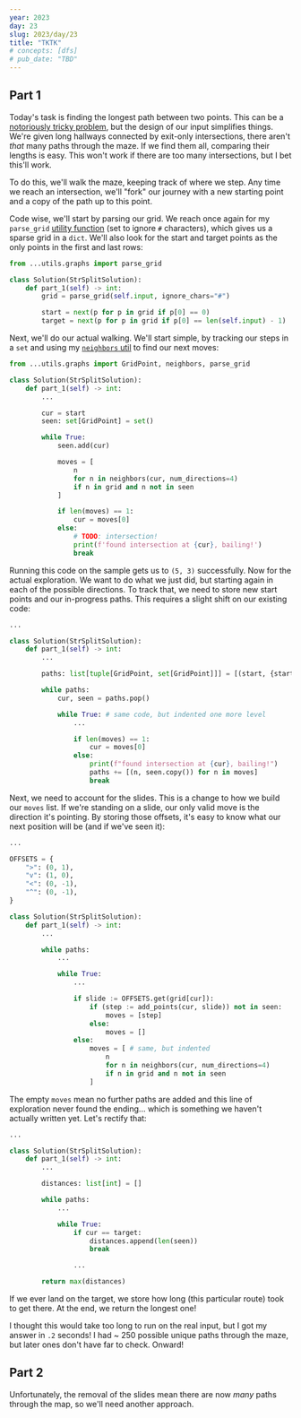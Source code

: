 ```yaml
---
year: 2023
day: 23
slug: 2023/day/23
title: "TKTK"
# concepts: [dfs]
# pub_date: "TBD"
---
```


## Part 1

Today's task is finding the longest path between two points. This can be a [notoriously tricky problem](https://en.wikipedia.org/wiki/Longest_path_problem), but the design of our input simplifies things. We're given long hallways connected by exit-only intersections, there aren't _that_ many paths through the maze. If we find them all, comparing their lengths is easy. This won't work if there are too many intersections, but I bet this'll work.

To do this, we'll walk the maze, keeping track of where we step. Any time we reach an intersection, we'll "fork" our journey with a new starting point and a copy of the path up to this point.

Code wise, we'll start by parsing our grid. We reach once again for my `parse_grid` [utility function](https://github.com/xavdid/advent-of-code/blob/d01344a90578d5168a3e511e6c9c247c3eccd7fe/solutions/utils/graphs.py#L65) (set to ignore `#` characters), which gives us a sparse grid in a `dict`. We'll also look for the start and target points as the only points in the first and last rows:

```py
from ...utils.graphs import parse_grid

class Solution(StrSplitSolution):
    def part_1(self) -> int:
        grid = parse_grid(self.input, ignore_chars="#")

        start = next(p for p in grid if p[0] == 0)
        target = next(p for p in grid if p[0] == len(self.input) - 1)
```

Next, we'll do our actual walking. We'll start simple, by tracking our steps in a `set` and using my [`neighbors` util](https://github.com/xavdid/advent-of-code/blob/d01344a90578d5168a3e511e6c9c247c3eccd7fe/solutions/utils/graphs.py#L12) to find our next moves:

```py
from ...utils.graphs import GridPoint, neighbors, parse_grid

class Solution(StrSplitSolution):
    def part_1(self) -> int:
        ...

        cur = start
        seen: set[GridPoint] = set()

        while True:
            seen.add(cur)

            moves = [
                n
                for n in neighbors(cur, num_directions=4)
                if n in grid and n not in seen
            ]

            if len(moves) == 1:
                cur = moves[0]
            else:
                # TODO: intersection!
                print(f'found intersection at {cur}, bailing!')
                break
```

Running this code on the sample gets us to `(5, 3)` successfully. Now for the actual exploration. We want to do what we just did, but starting again in each of the possible directions. To track that, we need to store new start points and our in-progress paths. This requires a slight shift on our existing code:

```py ins={7,9,10,19} rem={18}
...

class Solution(StrSplitSolution):
    def part_1(self) -> int:
        ...

        paths: list[tuple[GridPoint, set[GridPoint]]] = [(start, {start})]

        while paths:
            cur, seen = paths.pop()

            while True: # same code, but indented one more level
                ...

                if len(moves) == 1:
                    cur = moves[0]
                else:
                    print(f"found intersection at {cur}, bailing!")
                    paths += [(n, seen.copy()) for n in moves]
                    break
```

Next, we need to account for the slides. This is a change to how we build our `moves` list. If we're standing on a slide, our only valid move is the direction it's pointing. By storing those offsets, it's easy to know what our next position will be (and if we've seen it):

```py ins={20-25}
...

OFFSETS = {
    ">": (0, 1),
    "v": (1, 0),
    "<": (0, -1),
    "^": (0, -1),
}

class Solution(StrSplitSolution):
    def part_1(self) -> int:
        ...

        while paths:
            ...

            while True:
                ...

                if slide := OFFSETS.get(grid[cur]):
                    if (step := add_points(cur, slide)) not in seen:
                        moves = [step]
                    else:
                        moves = []
                else:
                    moves = [ # same, but indented
                        n
                        for n in neighbors(cur, num_directions=4)
                        if n in grid and n not in seen
                    ]
```

The empty `moves` mean no further paths are added and this line of exploration never found the ending... which is something we haven't actually written yet. Let's rectify that:

```py ins={7,13-15,19}
...

class Solution(StrSplitSolution):
    def part_1(self) -> int:
        ...

        distances: list[int] = []

        while paths:
            ...

            while True:
                if cur == target:
                    distances.append(len(seen))
                    break

                ...

        return max(distances)
```

If we ever land on the target, we store how long (this particular route) took to get there. At the end, we return the longest one!

I thought this would take too long to run on the real input, but I got my answer in `.2` seconds! I had ~ 250 possible unique paths through the maze, but later ones don't have far to check. Onward!

## Part 2

Unfortunately, the removal of the slides mean there are now _many_ paths through the map, so we'll need another approach.
